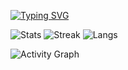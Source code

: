[![Typing SVG](https://readme-typing-svg.demolab.com?font=Fira+Code&pause=1000&width=435&lines=%23%23+GitHub+Stats+%F0%9F%9A%80)](https://git.io/typing-svg)
<!-- Streak card (alt host + cache-buster) -->

![Stats](https://github-readme-stats.vercel.app/api?username=krussell2-rrc&show_icons=true&theme=github_dark)
![Streak](https://github-readme-streak-stats.herokuapp.com?user=krussell2-rrc&theme=dark)
![Langs](https://github-readme-stats.vercel.app/api/top-langs/?username=krussell2-rrc&layout=compact&theme=github_dark)

![Activity Graph](https://github-readme-activity-graph.vercel.app/graph?username=krussell2-rrc&theme=github-dark)

